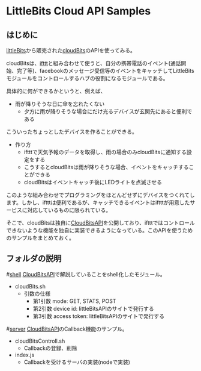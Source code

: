 LittleBits Cloud API Samples
====

はじめに
-----

[littleBits][]から販売された[cloudBits][]のAPIを使ってみる。

cloudBitsは、[ifttt][]と組み合わせて使うと、自分の携帯電話のイベント(通話開始、完了等)、facebookのメッセージ受信等のイベントをキャッチしてLittleBitsモジュールをコントロールするハブの役割になるモジュールである。

具体的に何ができるかというと、例えば、

- 雨が降りそうな日に傘を忘れたくない
    - 夕方に雨が降りそうな場合にだけ光るデバイスが玄関先にあると便利である

こういったちょっとしたデバイスを作ることができる。 

- 作り方
    - iftttで天気予報のデータを取得し、雨の場合のみcloudBitsに通知する設定をする
    - こうするとcloudBitsは雨が降りそうな場合、イベントをキャッチすることができる
    - cloudBitsはイベントキャッチ後にLEDライトを点滅させる

このような組み合わせでプログラミングをほとんどせずにデバイスをつくれてします。しかし、iftttは便利であるが、キャッチできるイベントはiftttが用意したサービスに対応しているものに限られている。

そこで、cloudBitsは独自に[CloudBitsAPI][]を公開しており、iftttではコントロールできないような機能を独自に実装できるようになっている。このAPIを使うためのサンプルをまとめておく。

フォルダの説明
---------
#[shell](https://github.com/childbamboo/LittleBitsCloudAPISamples/tree/master/shell)
[CloudBitsAPI][]で解説していることをshell化したモジュール。
- cloudBits.sh
    - 引数の仕様
        - 第1引数 mode: GET, STATS, POST
        - 第2引数 device id: littleBitsAPIのサイトで発行する
        - 第3引数 access token: littleBitsAPIのサイトで発行する

#[server](https://github.com/childbamboo/LittleBitsCloudAPISamples/tree/master/server)
[CloudBitsAPI][]のCallback機能のサンプル。
- cloudBitsControll.sh
    - Callbackの登録、削除
- index.js
    - Callbackを受けるサーバの実装(nodeで実装)

[littleBits]: http://littlebits.cc/ "LittleBits"
[cloudBits]:  http://littlebits.cc/kits/cloudbit-starter-kit "CloudBits"
[cloudBitsAPI]: http://developer.littlebitscloud.cc/  "CloudBitsAPI"
[ifttt]:  https://ifttt.com/  "IFTTT"
